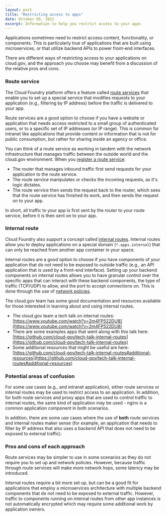 ```yaml
---
layout: post
title: "Restricting access to apps"
date: October 05, 2021
excerpt: Information to help you restrict access to your apps
---
```


Applications sometimes need to restrict access content, functionality, or components. This is particularly true of applications that are built using microservices, or that utilize backend APIs to power front-end interfaces.

There are different ways of restricting access to your applications on cloud.gov, and the approach you choose may benefit from a discussion of the relative pros and cons. 

### Route service

The Cloud Foundry platform offers a feature called [route services](https://docs.cloudfoundry.org/services/route-services.html) that enable you to set up a special service that modifies requests to your application (e.g., filtering by IP address) before the traffic is delivered to your app.  

Route services are a good option to choose if you have a website or application that needs access restricted to a small group of authenticated users, or to a specific set of IP addresses (or IP range). This is common for intranet like applications that provide content or information that is not for public consumption, but rather for sharing inside an agency or office. 

You can think of a route service as working in tandem with the network infrastructure that manages traffic between the outside world and the cloud.gov environment. When you [register a route service](https://docs.cloud.service.gov.uk/deploying_services/route_services/#implement-a-route-service):

* The router that manages inbound traffic first send requests for your application to the route service.
* The route service manipulates or checks the incoming requests, as it's logic dictates.
* The route service then sends the request back to the router, which sees that the route service has finished its work, and then sends the request on to your app.

In short, all traffic to your app is first sent by the router to your route service, before it is then sent on to your app. 

### Internal route

Cloud Foundry also support a concept called [internal routes](https://docs.cloudfoundry.org/devguide/deploy-apps/routes-domains.html#internal-routes). Internal routes allow you to deploy applications on a special domain (`*.apps.internal`) that can only be reached from another app container in your space.

Internal routes are a good option to choose if you have components of your application that do not need to be exposed to outside traffic (e.g., an API application that is used by a front-end interface). Setting up your backend components on internal routes allows you to have granular control over the specific apps that can interact with these backend components, the type of traffic (TCP/UDP) to allow, and the port to accept connections on. This is done through the use of [network policies](https://docs.cloudfoundry.org/devguide/deploy-apps/routes-domains.html#internal-routes).

The cloud.gov team has some good documentation and resources available for those interested in learning about and using internal routes.

* The cloud.gov team a tech talk on internal routes: [https://www.youtube.com/watch?v=2m4FP522DU8](https://www.youtube.com/watch?v=2m4FP522DU8)
* There are some examples apps that went along with this talk here: [https://github.com/cloud-gov/tech-talk-internal-routes](https://github.com/cloud-gov/tech-talk-internal-routes)
* Some additional resources that might be useful are here: [https://github.com/cloud-gov/tech-talk-internal-routes#additional-resources](https://github.com/cloud-gov/tech-talk-internal-routes#additional-resources)

### Potential areas of confusion

For some use cases (e.g., and intranet application), either route services or internal routes may be used to restrict access to an application. In addition, for both route services and proxy apps that are used to control traffic to internal routes, the same kind of application may be used - nginx is a common application component in both scenarios.

In addition, there are some use cases where the use of **both** route services and internal routes maker sense (for example, an application that needs to filter by IP address that also uses a backend API that does not need to be exposed to external traffic).

### Pros and cons of each approach

Route services may be simpler to use in some scenarios as they do not require you to set up and network policies. However, because traffic through route services will make more network hops, some latency may be introduced.

Internal routes require a bit more set up, but can be a good fit for applications that employ a microservices architecture with multiple backend components that do not need to be exposed to external traffic. However, traffic to components running on internal routes from other app instances is not automatically encrypted which may require some additional work by application owners.
